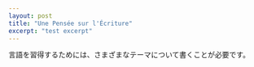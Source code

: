 ```yaml
---
layout: post
title: "Une Pensée sur l'Écriture"
excerpt: "test excerpt"
---
```


<!-- # Une Pensée sur l'Écriture -->

言語を習得するためには、さまざまなテーマについて書くことが必要です。
